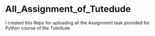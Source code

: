 # All_Assignment_of_Tutedude
I created this Repo for uploading all the Assignment task provided for Python course of the Tutedude.
